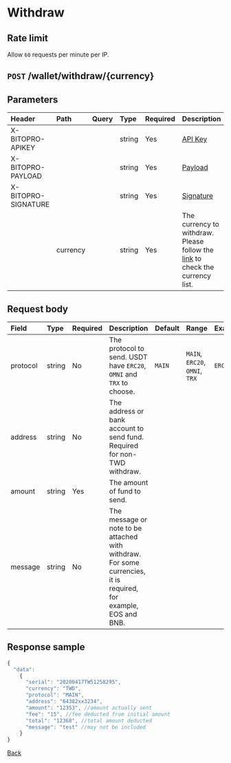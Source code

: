 # Withdraw

## Rate limit

Allow `60` requests per minute per IP.

## `POST` /wallet/withdraw/{currency}

## Parameters

| Header | Path | Query | Type | Required | Description | Default | Range | Example |
| :--- | :--- | :--- | :--- | :--- | :--- | :--- | :--- | :--- |
| X-BITOPRO-APIKEY |  |  | string | Yes | [API Key](../authentication.md#api-key) |  |  |  |
| X-BITOPRO-PAYLOAD |  |  | string | Yes | [Payload](../authentication.md#payload) |  |  |  |
| X-BITOPRO-SIGNATURE |  |  | string | Yes | [Signature](../authentication.md#signature) |  |  |  |
|  | currency |  | string | Yes | The currency to withdraw. Please follow the [link](https://www.bitopro.com/fees) to check the currency list. |  |  | twd |

## Request body

| Field | Type | Required | Description | Default | Range | Example |
| :--- | :--- | :--- | :--- | :--- | :--- | :--- |
| protocol | string | No | The protocol to send. USDT have `ERC20`, `OMNI` and `TRX` to choose.  | `MAIN`| `MAIN`, `ERC20`, `OMNI`, `TRX` | `ERC20` |
| address | string | No | The address or bank account to send fund. Required for non-TWD withdraw.| | | |
| amount | string | Yes | The amount of fund to send. | | | |
| message | string | No | The message or note to be attached with withdraw. For some currencies, it is required, for example, EOS and BNB.| | | |


## Response sample

```javascript
{
  "data": 
    {
      "serial": "20200417TW51258295",
      "currency": "TWD",
      "protocol": "MAIN",
      "address": "64382xx3234",
      "amount": "12353", //amount actually sent
      "fee": "15", //fee deducted from initial amount
      "total": "12368", //total amount deducted
      "message": "test" //may not be included 
    }
}
```

[Back](../rest.md)

